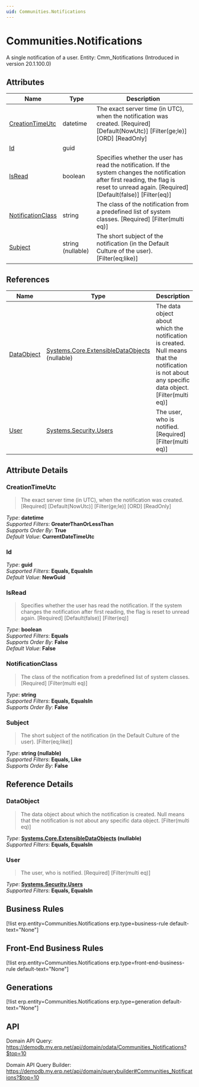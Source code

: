 ```yaml
---
uid: Communities.Notifications
---
```

# Communities.Notifications

A single notification of a user. Entity: Cmm_Notifications (Introduced in version 20.1.100.0)

## Attributes

| Name | Type | Description |
| ---- | ---- | --- |
| [CreationTimeUtc](Communities.Notifications.md#creationtimeutc) | datetime | The exact server time (in UTC), when the notification was created. [Required] [Default(NowUtc)] [Filter(ge;le)] [ORD] [ReadOnly] 
| [Id](Communities.Notifications.md#id) | guid |  
| [IsRead](Communities.Notifications.md#isread) | boolean | Specifies whether the user has read the notification. If the system changes the notification after first reading, the flag is reset to unread again. [Required] [Default(false)] [Filter(eq)] 
| [NotificationClass](Communities.Notifications.md#notificationclass) | string | The class of the notification from a predefined list of system classes. [Required] [Filter(multi eq)] 
| [Subject](Communities.Notifications.md#subject) | string (nullable) | The short subject of the notification (in the Default Culture of the user). [Filter(eq;like)] 

## References

| Name | Type | Description |
| ---- | ---- | --- |
| [DataObject](Communities.Notifications.md#dataobject) | [Systems.Core.ExtensibleDataObjects](Systems.Core.ExtensibleDataObjects.md) (nullable) | The data object about which the notification is created. Null means that the notification is not about any specific data object. [Filter(multi eq)] |
| [User](Communities.Notifications.md#user) | [Systems.Security.Users](Systems.Security.Users.md) | The user, who is notified. [Required] [Filter(multi eq)] |


## Attribute Details

### CreationTimeUtc

> The exact server time (in UTC), when the notification was created. [Required] [Default(NowUtc)] [Filter(ge;le)] [ORD] [ReadOnly]

_Type_: **datetime**  
_Supported Filters_: **GreaterThanOrLessThan**  
_Supports Order By_: **True**  
_Default Value_: **CurrentDateTimeUtc**  

### Id

_Type_: **guid**  
_Supported Filters_: **Equals, EqualsIn**  
_Default Value_: **NewGuid**  

### IsRead

> Specifies whether the user has read the notification. If the system changes the notification after first reading, the flag is reset to unread again. [Required] [Default(false)] [Filter(eq)]

_Type_: **boolean**  
_Supported Filters_: **Equals**  
_Supports Order By_: **False**  
_Default Value_: **False**  

### NotificationClass

> The class of the notification from a predefined list of system classes. [Required] [Filter(multi eq)]

_Type_: **string**  
_Supported Filters_: **Equals, EqualsIn**  
_Supports Order By_: **False**  

### Subject

> The short subject of the notification (in the Default Culture of the user). [Filter(eq;like)]

_Type_: **string (nullable)**  
_Supported Filters_: **Equals, Like**  
_Supports Order By_: **False**  


## Reference Details

### DataObject

> The data object about which the notification is created. Null means that the notification is not about any specific data object. [Filter(multi eq)]

_Type_: **[Systems.Core.ExtensibleDataObjects](Systems.Core.ExtensibleDataObjects.md) (nullable)**  
_Supported Filters_: **Equals, EqualsIn**  

### User

> The user, who is notified. [Required] [Filter(multi eq)]

_Type_: **[Systems.Security.Users](Systems.Security.Users.md)**  
_Supported Filters_: **Equals, EqualsIn**  



## Business Rules

[!list erp.entity=Communities.Notifications erp.type=business-rule default-text="None"]

## Front-End Business Rules

[!list erp.entity=Communities.Notifications erp.type=front-end-business-rule default-text="None"]

## Generations

[!list erp.entity=Communities.Notifications erp.type=generation default-text="None"]

## API

Domain API Query:
<https://demodb.my.erp.net/api/domain/odata/Communities_Notifications?$top=10>

Domain API Query Builder:
<https://demodb.my.erp.net/api/domain/querybuilder#Communities_Notifications?$top=10>

